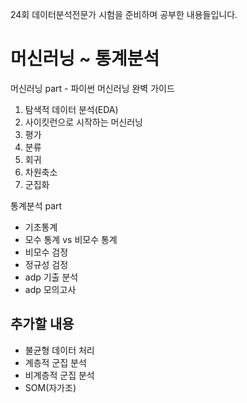 24회 데이터분석전문가 시험을 준비하며 공부한 내용들입니다.
# 머신러닝 ~ 통계분석 #

머신러닝 part - 파이썬 머신러닝 완벽 가이드
1. 탐색적 데이터 분석(EDA)
2. 사이킷런으로 시작하는 머신러닝
3. 평가
4. 분류
5. 회귀
6. 차원축소
7. 군집화


통계분석 part
- 기초통계
- 모수 통계 vs 비모수 통계
- 비모수 검정
- 정규성 검정
- adp 기출 분석
- adp 모의고사


## 추가할 내용
- 불균형 데이터 처리
- 계층적 군집 분석
- 비계층적 군집 분석
- SOM(자가조)
